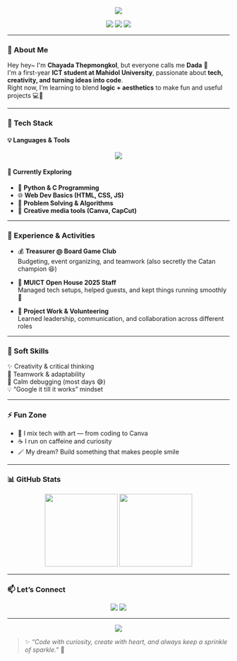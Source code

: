 <!-- Banner Section -->
<p align="center">
  <img src="https://capsule-render.vercel.app/api?type=waving&color=0:2a1b97,50:b25fff,100:ff40cb&height=200&section=header&text=Hi%20I'm%20Dada!🌸&fontSize=45&fontAlignY=35&fontColor=ffffff&desc=Creative%20Coder%20|%20ICT%20Student%20|%20Tech%20Dreamer&descAlignY=55&descAlign=50" />
</p>

<!-- Badges -->
<p align="center">
  <img src="https://img.shields.io/badge/💻-ICT%20Student-1a29be?style=flat-square" />
  <img src="https://img.shields.io/badge/🎨-Creative%20Thinker-b25fff?style=flat-square" />
  <img src="https://img.shields.io/badge/☕-Fueled%20by%20Caffeine-FF9DE6?style=flat-square" />
</p>

---

### 🌈 About Me  
Hey hey~ I'm **Chayada Thepmongkol**, but everyone calls me **Dada** 💫  
I'm a first-year **ICT student at Mahidol University**, passionate about **tech, creativity, and turning ideas into code**.  
Right now, I’m learning to blend **logic + aesthetics** to make fun and useful projects 💻🎨  

---

### 🚀 Tech Stack  
#### 💡 Languages & Tools  
<p align="center">
  <img src="https://skillicons.dev/icons?i=python,c,vscode,canva,illustrator,capcut,github" />
</p>

#### 🌱 Currently Exploring  
- 🐍 **Python & C Programming**  
- 🌐 **Web Dev Basics (HTML, CSS, JS)**  
- 🧩 **Problem Solving & Algorithms**  
- 🎥 **Creative media tools (Canva, CapCut)**  

---

### 💼 Experience & Activities  
- 💰 **Treasurer @ Board Game Club**  
  Budgeting, event organizing, and teamwork (also secretly the Catan champion 😆)  

- 🏫 **MUICT Open House 2025 Staff**  
  Managed tech setups, helped guests, and kept things running smoothly 💪  

- 🧠 **Project Work & Volunteering**  
  Learned leadership, communication, and collaboration across different roles  

---

### 💬 Soft Skills  
✨ Creativity & critical thinking  
🤝 Teamwork & adaptability  
🧘 Calm debugging (most days 😅)  
💡 “Google it till it works” mindset  

---

### ⚡ Fun Zone  
- 🎨 I mix tech with art — from coding to Canva  
- ☕ I run on caffeine and curiosity  
- 🪄 My dream? Build something that makes people smile  

---

### 📊 GitHub Stats  
<p align="center">
  <img src="https://github-readme-stats.vercel.app/api?username=YOUR_GITHUB_USERNAME&show_icons=true&theme=radical&hide_border=true" height="165" />
  <img src="https://streak-stats.demolab.com?user=YOUR_GITHUB_USERNAME&theme=radical&hide_border=true" height="165" />
</p>

---

### 📫 Let’s Connect  
<p align="center">
  <a href="mailto:Chayada.dada2549@gmail.com"><img src="https://img.shields.io/badge/Email-Chayada.dada2549%40gmail.com-red?style=for-the-badge&logo=gmail&logoColor=white"/></a>
  <a href="https://github.com/YOUR_GITHUB_USERNAME"><img src="https://img.shields.io/badge/GitHub-Dada-black?style=for-the-badge&logo=github"/></a>
</p>

---

<p align="center">
  <img src="https://capsule-render.vercel.app/api?type=waving&color=gradient&height=120&section=footer" />
</p>

> ✨ *“Code with curiosity, create with heart, and always keep a sprinkle of sparkle.”* 🌷
